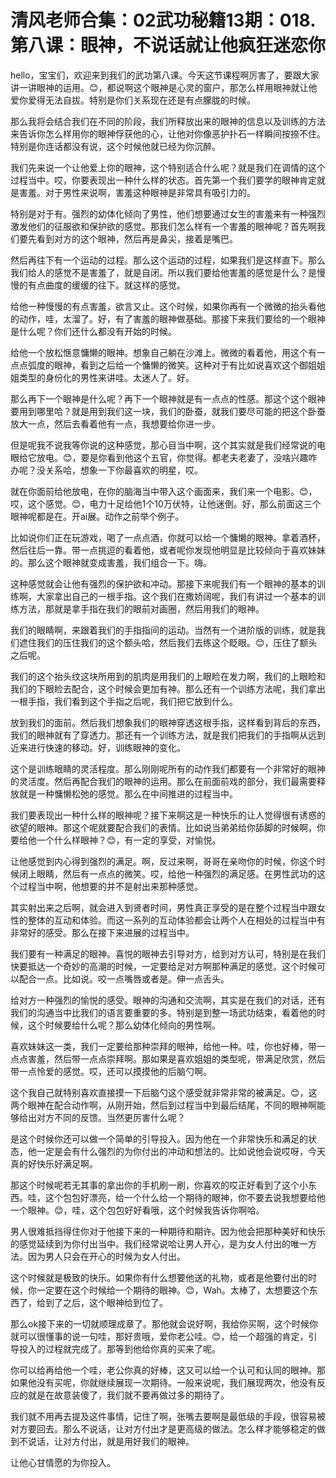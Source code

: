 # 清风老师合集：02武功秘籍13期：018.第八课：眼神，不说话就让他疯狂迷恋你

hello，宝宝们，欢迎来到我们的武功第八课。今天这节课程啊厉害了，要跟大家讲一讲眼神的运用。😊，都说啊这个眼神是心灵的窗户，那怎么样用眼神就让他爱你爱得无法自拔。特别是你们关系现在还是有点朦胧的时候。

那么我将会结合我们在不同的阶段，我们所释放出来的眼神的信息以及训练的方法来告诉你怎么样用你的眼神俘获他的心，让他对你像恶护扑石一样瞬间按捺不住。特别是你连话都没有说，这个时候他就已经为你沉醉。

我们先来说一个让他爱上你的眼神，这个特别适合什么呢？就是我们在调情的这个过程当中。哎，你要表现出一种什么样的状态。首先第一个我们要学的眼神肯定就是害羞。对于男性来说啊，害羞这种眼神是非常具有吸引力的。

特别是对于有。强烈的幼体化倾向了男性，他们想要通过女生的害羞来有一种强烈激发他们的征服欲和保护欲的感觉。那我们怎么样有一个害羞的眼神呢？首先啊我们要先看到对方的这个眼神，然后再是鼻尖，接着是嘴巴。

然后再往下有一个运动的过程。那么这个运动的过程，如果我们是这样直下。那么我们给人的感觉不是害羞了，就是自闭。所以我们要给他害羞的感觉是什么？是慢慢的有点曲度的缓缓的往下。就这样的感觉。

给他一种慢慢的有点害羞，欲言又止。这个时候，如果你再有一个微微的抬头看他的动作，哇，太溜了。好，有了害羞的眼神做基础。那接下来我们要给的一个眼神是什么呢？你们还什么都没有开始的时候。

给他一个放松惬意慵懒的眼神。想象自己躺在沙滩上。微微的看着他，用这个有一点点弧度的眼神，看到之后给一个慵懒的微笑。这种对于有比如说喜欢这个御姐姐姐类型的身份化的男性来讲哇。太迷人了。好。

那么再下一个眼神是什么呢？再下一个眼神就是有一点点的性感。那这个这个眼神要用到哪里哈？就是用到我们这一块，我们的卧蚕，就我们要尽可能的把这个卧蚕放大一点，然后去看着他有一点，我想要给你进一步。

但是呢我不说我等你说的这种感觉，那心目当中啊，这个其实就是我们经常说的电眼给它放电。😊，要是你看到他这个五官，你觉得。都老夫老妻了，没啥兴趣咋办呢？没关系哈，想象一下你最喜欢的明星，哎。

就在你面前给他放电，在你的脑海当中带入这个画面来，我们来一个电影。😊，哎，这个感觉。😊，电力十足给他1个10万伏特，让他迷倒。好，那么前面这三个眼神呢都是在。开ai展。动作之前举个例子。

比如说你们正在玩游戏，喝了一点点酒，你就可以给一个慵懒的眼神。拿着酒杯，然后往后一靠。带一点挑逗的看着他，或者呢你发现他明显是比较倾向于喜欢妹妹的。那么这个眼神就变成害羞，我们组合一下。嗨。

这种感觉就会让他有强烈的保护欲和冲动。那接下来呢我们有一个眼神的基本的训练啊，大家拿出自己的一根手指。这个我们在撒娇阔呢，我们有讲过一个基本的训练方法，那就是拿手指在我们的眼前对画圈，然后用我们的眼神。

我们的眼睛啊，来跟着我们的手指指间的运动。当然有一个进阶版的训练，就是我们遮住我们的压住我们的这个额头哈，然后我们去练这个眨眼。😊，压住了额头之后呢。

我们的这个抬头纹这块所用到的肌肉是用我们的上眼睑在发力啊，我们的上眼睑和我们的下眼睑去配合，这个时候会更加有神。那么还有一个训练方法呢，我们拿出一根手指，我们看到这个手指之后呢，我们把它放到什么。

放到我们的面前。然后我们想象我们的眼神穿透这根手指，这样看到背后的东西，我们的眼神就有了穿透力。那还有一个训练方法，就是我们把我们的手指啊从远到近来进行快速的移动。好，训练眼神的变化。

这个是训练眼睛的灵活程度。那么刚刚呢所有的动作我们都要有一个非常好的眼神的灵活度。然后再配合我们的眼神的运用。那么在前面前戏的部分，我们最需要释放就是一种慵懒松弛的感觉。那么在中间推进的过程当中。

我们要表现出一种什么样的眼神呢？接下来啊这是一种快乐的让人觉得很有诱惑的欲望的眼神。那这个呢就要配合我们的表情。比如说当弟弟给你舔脚的时候啊，你要给他一个什么样眼神？😊，有一定的享受，对愉悦。

让他感觉到内心得到强烈的满足。啊，反过来啊，哥哥在亲吻你的时候，你这个时候闭上眼睛，然后有一点点的微笑。哎，给他一种强烈的满足感。在男性武功的这个过程当中啊，他想要的并不是射出来那种感觉。

其实射出来之后啊，就会进入到贤者时间，男性真正享受的是在整个过程当中跟女性的整体的互动和体验。而这一系列的互动体验都会让两个人在相处的过程当中有非常好的感受。那么在接下来进展的过程当中。

我们要有一种满足的眼神。喜悦的眼神去引导对方，给到对方认可，特别是在我们快要抵达一个奇妙的高潮的时候，一定要给足对方啊那种满足的感觉。这个时候可以配合一点。比如说。咬一点嘴唇或者是。伸一点舌头。

给对方一种强烈的愉悦的感受。眼神的沟通和交流啊，其实是在我们的对话，还有我们的沟通当中比我们的语言要重要的多。特别是到整一场武功结束，看着他的时候，这个时候要给什么呢？那么幼体化倾向的男性啊。

喜欢妹妹这一类，我们一定要给那种崇拜的眼神，给他一种。哇，你也好棒，带一点点害羞，然后带一点点崇拜啊。那如果是喜欢姐姐的类型呢，带满足欣赏，然后带一点怜爱的感觉。哎，还可以摸摸他的后脑勺啊。

这个我自己就特别喜欢直接摸一下后脑勺这个感受就非常非常的被满足。😊，这两个眼神在配合动作啊，从刚开始，然后到过程当中到最后结尾，不同的眼神啊能够给出对方不同的反馈。当然更厉害什么呢？

是这个时候你还可以做一个简单的引导投入。因为他在一个非常快乐和满足的状态，他一定是会有什么强烈的为你付出的冲动和想法的。比如说他会说哎呀，今天真的好快乐好满足啊。

那这个时候呢若无其事的拿出你的手机刷一刷，你喜欢的哎正好看到了这个小东西。哇，这个包包好漂亮，给一个什么给一个期待的眼神，你不要去说我想要给他一个眼神。😊，哇，这个包包好好看哦，这个时候我告诉你啊哈。

男人很难抵挡得住你对于他接下来的一种期待和期许。因为他会把那种美好和快乐的感觉延续到为你付出当中。我们经常说哈让男人开心，是为女人付出的唯一方法。因为男人只会在开心的时候为女人付出。

这个时候就是极致的快乐。如果你有什么想要他送的礼物，或者是他要付出的时候，你一定要在这个时候给一个期待的眼神。😊，Wah。太棒了，太想要这个东西了，给到了之后，这个眼神给到位了。

那么ok接下来的一切就顺理成章了。那他就会说好啊，我给你买啊，这个时候你就可以很懂事的说一句哇，那好贵哦，爱你老公哇。😊，给一个超强的肯定，引导投入的过程就完成了。那等到他给你真的买来了呢。

你可以给再给他一个哇，老公你真的好棒，这又可以给一个认可和认同的眼神。那如果他没有买呢，你就继续展现一次期待。一般来说呢，我们展现两次，他没有反应的就是在故意装傻了，我们就不要再做过多的期待了。

我们就不用再去提及这件事情，记住了啊，张嘴去要啊是最低级的手段，很容易被对方要回去。那么不说话，让对方付出才是更高级的做法。怎么样才能够稳定的做到不说话，让对方付出，就是用好我们的眼神。

让他心甘情愿的为你投入。